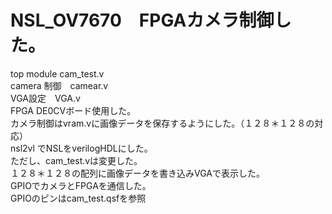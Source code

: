 # NSL_OV7670　FPGAカメラ制御した。<br>
top module cam_test.v
<br>camera 制御　camear.v
<br>VGA設定　VGA.v
<br>FPGA DE0CVボード使用した。
<br>カメラ制御はvram.vに画像データを保存するようにした。（１２８＊１２８の対応）
<br>nsl2vl でNSLをverilogHDLにした。
<br>ただし、cam_test.vは変更した。
<br>１２８＊１２８の配列に画像データを書き込みVGAで表示した。
<br>GPIOでカメラとFPGAを通信した。
<br>GPIOのピンはcam_test.qsfを参照
